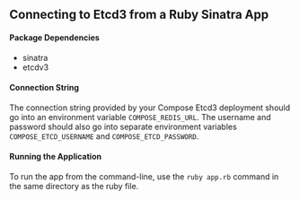## Connecting to Etcd3 from a Ruby Sinatra App

#### Package Dependencies

* sinatra
* etcdv3


#### Connection String
The connection string provided by your Compose Etcd3 deployment should go into an environment variable `COMPOSE_REDIS_URL`. The username and password should also go into separate environment variables `COMPOSE_ETCD_USERNAME` and `COMPOSE_ETCD_PASSWORD`.

#### Running the Application
To run the app from the command-line, use the `ruby app.rb` command in the same directory as the ruby file.

